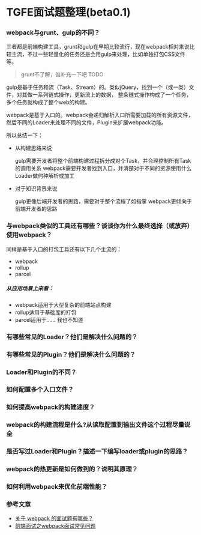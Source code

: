 # TGFE面试题整理(beta0.1)

### webpack与grunt、gulp的不同？
三者都是前端构建工具，grunt和gulp在早期比较流行，现在webpack相对来说比较主流，不过一些轻量化的任务还是会用gulp来处理，比如单独打包CSS文件等。
> grunt不了解，谁补充一下吧 TODO

gulp是基于任务和流（Task、Stream）的。类似jQuery，找到一个（或一类）文件，对其做一系列链式操作，更新流上的数据，
整条链式操作构成了一个任务，多个任务就构成了整个web的构建。

webpack是基于入口的。webpack会递归解析入口所需要加载的所有资源文件，然后不同的Loader来处理不同的文件，Plugin来扩展webpack功能。

所以总结一下：
 * 从构建思路来说
 
    gulp需要开发者将整个前端构建过程拆分成对个Task，并合理控制所有Task的调用关系
    webpack需要开发者找到入口，并清楚对于不同的资源使用什么Loader做何种解析或加工
 * 对于知识背景来说
 
    gulp更像后端开发者的思路，需要对于整个流程了如指掌
    webpack更倾向于前端开发者的思路


### 与webpack类似的工具还有哪些？谈谈你为什么最终选择（或放弃）使用webpack？
同样是基于入口的打包工具还有以下几个主流的：
 * webpack
 * rollup
 * parcel
 
 
 ##### 从应用场景上来看：
 * webpack适用于大型复杂的前端站点构建
 * rollup适用于基础库的打包
 * parcel适用于…… 我也不知道
 



### 有哪些常见的Loader？他们是解决什么问题的？



### 有哪些常见的Plugin？他们是解决什么问题的？



### Loader和Plugin的不同？



### 如何配置多个入口文件？



### 如何提高webpack的构建速度？



### webpack的构建流程是什么?从读取配置到输出文件这个过程尽量说全



### 是否写过Loader和Plugin？描述一下编写loader或plugin的思路？



### webpack的热更新是如何做到的？说明其原理？



### 如何利用webpack来优化前端性能？





### 参考文章
 * [关于 webpack 的面试题有哪些？](https://www.zhihu.com/question/266788138/answer/314450633)
 * [前端面试之webpack面试常见问题](https://segmentfault.com/a/1190000014148611)